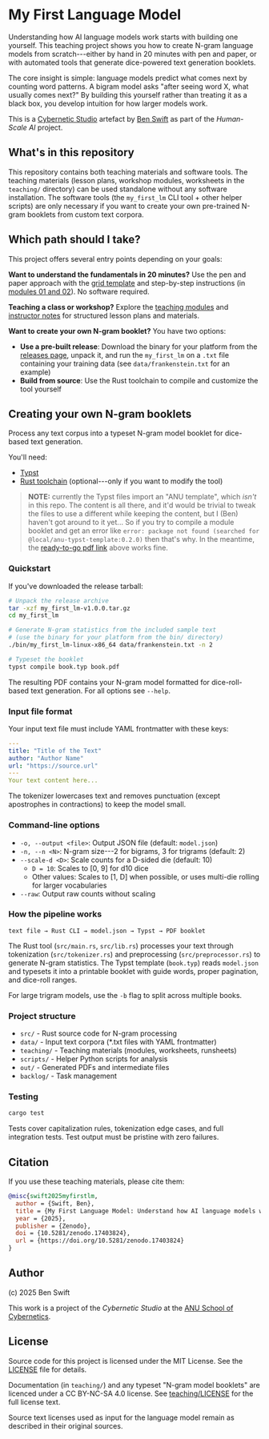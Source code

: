 # My First Language Model

Understanding how AI language models work starts with building one yourself.
This teaching project shows you how to create N-gram language models from
scratch---either by hand in 20 minutes with pen and paper, or with automated
tools that generate dice-powered text generation booklets.

The core insight is simple: language models predict what comes next by counting
word patterns. A bigram model asks "after seeing word X, what usually comes
next?" By building this yourself rather than treating it as a black box, you
develop intuition for how larger models work.

This is a [Cybernetic Studio](https://github.com/ANUcybernetics/) artefact by
[Ben Swift](https://benswift.me) as part of the _Human-Scale AI_ project.

## What's in this repository

This repository contains both teaching materials and software tools. The
teaching materials (lesson plans, workshop modules, worksheets in the
`teaching/` directory) can be used standalone without any software installation.
The software tools (the `my_first_lm` CLI tool + other helper scripts) are only
necessary if you want to create your own pre-trained N-gram booklets from custom
text corpora.

## Which path should I take?

This project offers several entry points depending on your goals:

**Want to understand the fundamentals in 20 minutes?** Use the pen and paper
approach with the [grid template](teaching/out/worksheets/grid.pdf) and
step-by-step instructions (in [modules 01 and 02](teaching/out/modules.pdf)). No
software required.

**Teaching a class or workshop?** Explore the
[teaching modules](teaching/out/modules.pdf) and
[instructor notes](teaching/out/instructors-notes.pdf) for structured lesson
plans and materials.

**Want to create your own N-gram booklet?** You have two options:

- **Use a pre-built release**: Download the binary for your platform from the
  [releases page](https://github.com/benswift/my-first-lm/releases), unpack it,
  and run the `my_first_lm` on a `.txt` file containing your training data (see
  `data/frankenstein.txt` for an example)
- **Build from source**: Use the Rust toolchain to compile and customize the
  tool yourself

## Creating your own N-gram booklets

Process any text corpus into a typeset N-gram model booklet for dice-based text
generation.

You'll need:

- [Typst](https://github.com/typst/typst/)
- [Rust toolchain](https://rustup.rs/) (optional---only if you want to modify
  the tool)

> **NOTE:** currently the Typst files import an "ANU template", which _isn't_ in
> this repo. The content is all there, and it'd would be trivial to tweak the
> files to use a different while keeping the content, but I (Ben) haven't got
> around to it yet... So if you try to compile a module booklet and get an error
> like `error: package not found (searched for @local/anu-typst-template:0.2.0)`
> then that's why. In the meantime, the
> [ready-to-go pdf link](teaching/out/modules.pdf) above works fine.

### Quickstart

If you've downloaded the release tarball:

```bash
# Unpack the release archive
tar -xzf my_first_lm-v1.0.0.tar.gz
cd my_first_lm

# Generate N-gram statistics from the included sample text
# (use the binary for your platform from the bin/ directory)
./bin/my_first_lm-linux-x86_64 data/frankenstein.txt -n 2

# Typeset the booklet
typst compile book.typ book.pdf
```

The resulting PDF contains your N-gram model formatted for dice-roll-based text
generation. For all options see `--help`.

### Input file format

Your input text file must include YAML frontmatter with these keys:

```yaml
---
title: "Title of the Text"
author: "Author Name"
url: "https://source.url"
---
Your text content here...
```

The tokenizer lowercases text and removes punctuation (except apostrophes in
contractions) to keep the model small.

### Command-line options

- `-o, --output <file>`: Output JSON file (default: `model.json`)
- `-n, --n <N>`: N-gram size---2 for bigrams, 3 for trigrams (default: 2)
- `--scale-d <D>`: Scale counts for a D-sided die (default: 10)
  - `D = 10`: Scales to [0, 9] for d10 dice
  - Other values: Scales to [1, D] when possible, or uses multi-die rolling for
    larger vocabularies
- `--raw`: Output raw counts without scaling

### How the pipeline works

```
text file → Rust CLI → model.json → Typst → PDF booklet
```

The Rust tool (`src/main.rs`, `src/lib.rs`) processes your text through
tokenization (`src/tokenizer.rs`) and preprocessing (`src/preprocessor.rs`) to
generate N-gram statistics. The Typst template (`book.typ`) reads `model.json`
and typesets it into a printable booklet with guide words, proper pagination,
and dice-roll ranges.

For large trigram models, use the `-b` flag to split across multiple books.

### Project structure

- `src/` - Rust source code for N-gram processing
- `data/` - Input text corpora (\*.txt files with YAML frontmatter)
- `teaching/` - Teaching materials (modules, worksheets, runsheets)
- `scripts/` - Helper Python scripts for analysis
- `out/` - Generated PDFs and intermediate files
- `backlog/` - Task management

### Testing

```bash
cargo test
```

Tests cover capitalization rules, tokenization edge cases, and full integration
tests. Test output must be pristine with zero failures.

## Citation

If you use these teaching materials, please cite them:

```bibtex
@misc{swift2025myfirstlm,
  author = {Swift, Ben},
  title = {My First Language Model: Understand how AI language models work by building one yourself.},
  year = {2025},
  publisher = {Zenodo},
  doi = {10.5281/zenodo.17403824},
  url = {https://doi.org/10.5281/zenodo.17403824}
}
```

## Author

(c) 2025 Ben Swift

This work is a project of the _Cybernetic Studio_ at the
[ANU School of Cybernetics](https://cybernetics.anu.edu.au).

## License

Source code for this project is licensed under the MIT License. See the
[LICENSE](./LICENSE) file for details.

Documentation (in `teaching/`) and any typeset "N-gram model booklets" are
licenced under a CC BY-NC-SA 4.0 license. See
[teaching/LICENSE](./teaching/LICENSE) for the full license text.

Source text licenses used as input for the language model remain as described in
their original sources.
